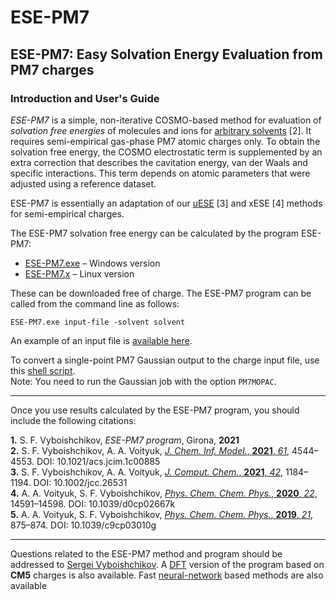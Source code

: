 # ESE-PM7
## ESE-PM7: Easy Solvation Energy Evaluation from PM7 charges
### Introduction and User's Guide

*ESE-PM7* is a simple, non-iterative COSMO-based method for evaluation of *solvation free energies* of molecules and ions for [arbitrary solvents](https://github.com/vyboishchikov/ESE/blob/main/solvent-list.md) [2]. It requires semi-empirical gas-phase PM7 atomic charges only. To obtain the solvation free energy, the COSMO electrostatic term is supplemented by an extra correction that describes the cavitation energy, van der Waals and specific interactions. This term depends on atomic parameters that were adjusted using a reference dataset.

ESE-PM7 is essentially an adaptation of our [uESE](https://github.com/vyboishchikov/ESE) [3] and xESE [4] methods for semi-empirical charges.

The ESE-PM7 solvation free energy can be calculated by the program ESE-PM7:
- [ESE-PM7.exe](https://github.com/vyboishchikov/ESE-PM7/blob/main/ESE-PM7.exe) – Windows version  
- [ESE-PM7.x](https://github.com/vyboishchikov/ESE-PM7/blob/main/ESE-PM7.x) – Linux version  

These can be downloaded free of charge. The ESE-PM7 program can be called from the command line as follows:
```
ESE-PM7.exe input-file -solvent solvent
```

An example of an input file is [available here](https://github.com/vyboishchikov/ESE-PM7/blob/main/input_example_i153.PM7-charges).

To convert a single-point PM7 Gaussian output to the charge input file, use this [shell script](https://github.com/vyboishchikov/ESE-PM7/blob/main/extract_Mulliken_charges.bash).  
Note: You need to run the Gaussian job with the option `PM7MOPAC`.

---

Once you use results calculated by the ESE-PM7 program, you should include the following citations:

**1.** S. F. Vyboishchikov, *ESE-PM7 program*, Girona, **2021**  
**2.** S. F. Vyboishchikov, A. A. Voityuk, [*J. Chem. Inf. Model.*, **2021**, *61*](https://pubs.acs.org/doi/10.1021/acs.jcim.1c00885), 4544–4553. DOI: 10.1021/acs.jcim.1c00885  
**3.** S. F. Vyboishchikov, A. A. Voityuk, [*J. Comput. Chem.*, **2021**, *42*](https://onlinelibrary.wiley.com/doi/abs/10.1002/jcc.26531), 1184–1194. DOI: 10.1002/jcc.26531  
**4.** A. A. Voityuk, S. F. Vyboishchikov, [*Phys. Chem. Chem. Phys.*, **2020**, *22*](https://pubs.rsc.org/en/content/articlelanding/2020/cp/d0cp02667k), 14591–14598. DOI: 10.1039/d0cp02667k  
**5.** A. A. Voityuk, S. F. Vyboishchikov, [*Phys. Chem. Chem. Phys.*, **2019**, *21*](https://pubs.rsc.org/en/content/articlelanding/2019/cp/c9cp03010g), 875–874. DOI: 10.1039/c9cp03010g  

---
Questions related to the ESE-PM7 method and program should be addressed to [Sergei Vyboishchikov](mailto:vyboishchikov@googlemail.com).
A [DFT](https://github.com/vyboishchikov/ESE) version of the program based on **CM5** charges is also available.
Fast [neural-network](https://github.com/vyboishchikov/ESE-GB-DNN) based methods are also available 
